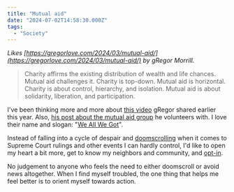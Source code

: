 ```yaml
---
title: "Mutual aid"
date: "2024-07-02T14:58:30.000Z"
tags: 
  - "Society"
---
```


_Likes [https://gregorlove.com/2024/03/mutual-aid/](https://gregorlove.com/2024/03/mutual-aid/) by gRegor Morrill._

> Charity affirms the existing distribution of wealth and life chances. Mutual aid challenges it. Charity is top-down. Mutual aid is horizontal. Charity is about control, hierarchy, and isolation. Mutual aid is about solidarity, liberation, and participation.

I've been thinking more and more about [this video](https://www.youtube.com/watch?v=rYPgTZeF5Z0) gRegor shared earlier this year. Also, [his post about the mutual aid group](https://gregorlove.com/2024/03/weekly-roundup/) he volunteers with. I love their name and slogan: "[We All We Got](https://www.weallwegotsd.com/)".

Instead of falling into a cycle of despair and [doomscrolling](https://en.wikipedia.org/wiki/Doomscrolling) when it comes to Supreme Court rulings and other events I can hardly control, I'd like to open my heart a bit more, get to know my neighbors and community, and [opt-in](https://nicksimson.com/wp-content/uploads/2024/07/Opt-In-poster.jpg).

No judgement to anyone who feels the need to either doomscroll or avoid news altogether. When I find myself troubled, the one thing that helps me feel better is to orient myself towards action.
